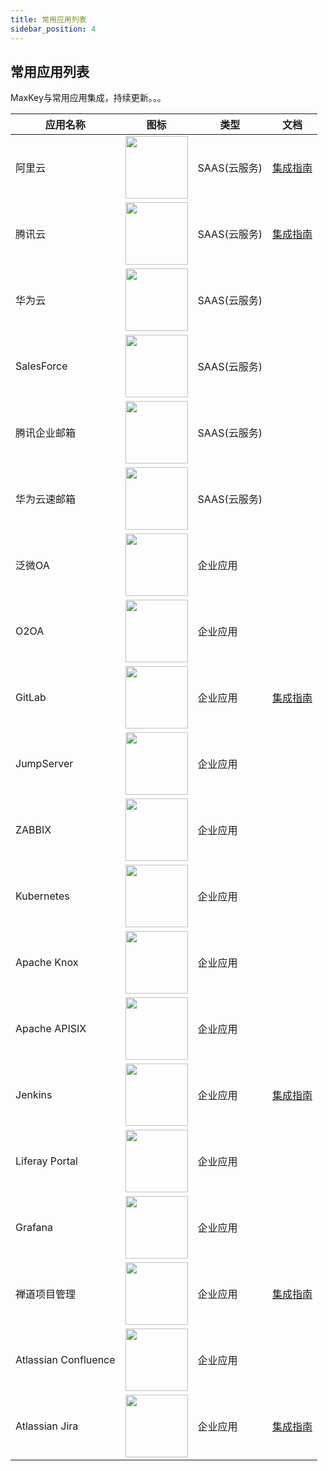 ```yaml
---
title: 常用应用列表
sidebar_position: 4
---
```


## 常用应用列表

MaxKey与常用应用集成，持续更新。。。	
<table border="0" class="table table-striped table-bordered ">
	<thead>
		<tr>
			<th>应用名称</th><th>图标</th><th>类型</th><th>文档</th>
		</tr>
	</thead>
	<tbody>
		<tr>
			<td>阿里云</td>
			<td><img src="/images/inteapps/al_aly.gif"  width="100px"/></td>
			<td>SAAS(云服务)</td>
			<td><a href="/docs/am/sso/saml_aly" target="_blank">集成指南</a></td>
		</tr>
		<tr>
			<td>腾讯云</td>
			<td><img src="/images/inteapps/tx_txy.gif"  width="100px" /></td>
			<td>SAAS(云服务)</td>
			<td><a href="/docs/am/sso/saml_txy" target="_blank">集成指南</a></td>
		</tr>
		<tr>
			<td>华为云</td>
			<td><img src="/images/inteapps/hw_hwy.gif"  width="100px" /></td>
			<td>SAAS(云服务)</td>
			<td></td>
		</tr>
		<tr>
			<td>SalesForce</td>
			<td><img src="/images/inteapps/salesforce_crm.gif"  width="100px" /></td>
			<td>SAAS(云服务)</td>
			<td></td>
		</tr>
		<tr>
			<td>腾讯企业邮箱</td>
			<td><img src="/images/inteapps/tx_email.gif"  width="100px" /></td>
			<td>SAAS(云服务)</td>
			<td></td>
		</tr>
		<tr>
			<td>华为云速邮箱</td>
			<td><img src="/images/inteapps/hw_ysmail.gif"  width="100px" /></td>
			<td>SAAS(云服务)</td>
			<td></td>
		</tr>
		<tr>
			<td>泛微OA</td>
			<td><img src="/images/inteapps/weaver_oa.gif"  width="100px" /></td>
			<td>企业应用</td>
			<td></td>
		</tr>
		<tr>
			<td>O2OA</td>
			<td><img src="/images/inteapps/o2oa.gif"  width="100px" /></td>
			<td>企业应用</td>
			<td></td>
		</tr>
		<tr>
			<td>GitLab</td>
			<td><img src="/images/inteapps/gitlab.gif"  width="100px" /></td>
			<td>企业应用</td>
			<td><a href="/docs/am/integration/gitlab"  target="_blank">集成指南</a></td>
		</tr>
		<tr>
			<td>JumpServer</td>
			<td><img src="/images/inteapps/jumpserver.gif"  width="100px" /></td>
			<td>企业应用</td>
			<td></td>
		</tr>
		<tr>
			<td>ZABBIX</td>
			<td><img src="/images/inteapps/zabbix.png"  width="100px" /></td>
			<td>企业应用</td>
			<td></td>
		</tr>
		<tr>
			<td>Kubernetes</td>
			<td><img src="/images/inteapps/k8s.png"  width="100px" /></td>
			<td>企业应用</td>
			<td></td>
		</tr>
		<tr>
			<td>Apache Knox</td>
			<td><img src="/images/inteapps/knox.png"  width="100px" /></td>
			<td>企业应用</td>
			<td></td>
		</tr>
		<tr>
			<td>Apache APISIX</td>
			<td><img src="/images/inteapps/apisix.png"  width="100px" /></td>
			<td>企业应用</td>
			<td></td>
		</tr>
		<tr>
			<td>Jenkins</td>
			<td><img src="/images/inteapps/jenkins.gif"  width="100px" /></td>
			<td>企业应用</td>
			<td><a href="/docs/am/integration/jenkins"  target="_blank">集成指南</a></td>
		</tr>
		<tr>
			<td>Liferay Portal</td>
			<td><img src="/images/inteapps/liferay.gif"  width="100px" /></td>
			<td>企业应用</td>
			<td></td>
		</tr>
		<tr>
			<td>Grafana</td>
			<td><img src="/images/inteapps/grafana.png"  width="100px" /></td>
			<td>企业应用</td>
			<td></td>
		</tr>
		<tr>
			<td>禅道项目管理</td>
			<td><img src="/images/inteapps/zentao_pm.gif"  width="100px" /></td>
			<td>企业应用</td>
			<td><a href="/docs/am/integration/zentao"  target="_blank">集成指南</a></td>
		</tr>
		<tr>
			<td>Atlassian Confluence</td>
			<td><img src="/images/inteapps/atlassian_confluence.png"  width="100px" /></td>
			<td>企业应用</td>
			<td></td>
		</tr>
		<tr>
			<td>Atlassian Jira</td>
			<td><img src="/images/inteapps/atlassian_jira.png"  width="100px" /></td>
			<td>企业应用</td>
			<td><a href="/docs/am/integration/jira"  target="_blank">集成指南</a></td>
		</tr>
	</tbody>
</table>

    